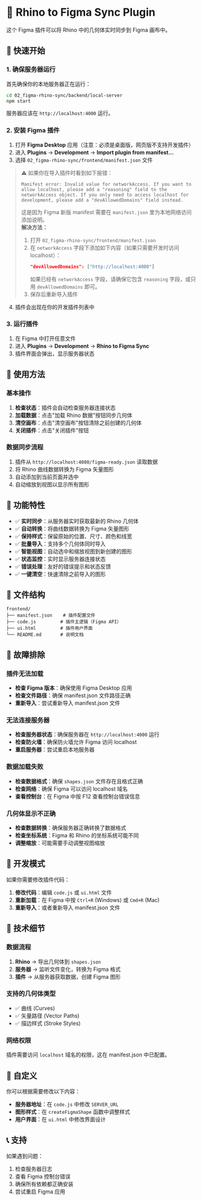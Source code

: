 # 🦏 Rhino to Figma Sync Plugin

这个 Figma 插件可以将 Rhino 中的几何体实时同步到 Figma 画布中。

## 🚀 快速开始

### 1. 确保服务器运行
首先确保你的本地服务器正在运行：
```bash
cd 02_figma-rhino-sync/backend/local-server
npm start
```
服务器应该在 `http://localhost:4000` 运行。

### 2. 安装 Figma 插件

1. 打开 **Figma Desktop** 应用（注意：必须是桌面版，网页版不支持开发插件）
2. 进入 **Plugins** → **Development** → **Import plugin from manifest...**
3. 选择 `02_figma-rhino-sync/frontend/manifest.json` 文件

> ⚠️ 如果你在导入插件时看到如下报错：
>
> ```
> Manifest error: Invalid value for networkAccess. If you want to allow localhost, please add a "reasoning" field to the networkAccess object. If you only need to access localhost for development, please add a "devAllowedDomains" field instead.
> ```
>
> 这是因为 Figma 新版 manifest 需要在 `manifest.json` 里为本地网络访问添加说明。  
> **解决方法：**
> 1. 打开 `02_figma-rhino-sync/frontend/manifest.json`
> 2. 在 `networkAccess` 字段下添加如下内容（如果只需要开发时访问 localhost）：
>    ```json
>    "devAllowedDomains": ["http://localhost:4000"]
>    ```
>    如果已经有 `networkAccess` 字段，请确保它包含 `reasoning` 字段，或只用 `devAllowedDomains` 即可。
> 3. 保存后重新导入插件
4. 插件会出现在你的开发插件列表中

### 3. 运行插件

1. 在 Figma 中打开任意文件
2. 进入 **Plugins** → **Development** → **Rhino to Figma Sync**
3. 插件界面会弹出，显示服务器状态

## 🎯 使用方法

### 基本操作
1. **检查状态**：插件会自动检查服务器连接状态
2. **加载数据**：点击"加载 Rhino 数据"按钮同步几何体
3. **清空画布**：点击"清空画布"按钮清除之前创建的几何体
4. **关闭插件**：点击"关闭插件"按钮

### 数据同步流程
1. 插件从 `http://localhost:4000/figma-ready.json` 读取数据
2. 将 Rhino 曲线数据转换为 Figma 矢量图形
3. 自动添加到当前页面并选中
4. 自动缩放到视图以显示所有图形

## 🔧 功能特性

- ✅ **实时同步**：从服务器实时获取最新的 Rhino 几何体
- ✅ **自动转换**：将曲线数据转换为 Figma 矢量图形
- ✅ **保持样式**：保留原始的位置、尺寸、颜色和线宽
- ✅ **批量导入**：支持多个几何体同时导入
- ✅ **智能视图**：自动选中和缩放视图到新创建的图形
- ✅ **状态监控**：实时显示服务器连接状态
- ✅ **错误处理**：友好的错误提示和状态反馈
- ✅ **一键清空**：快速清除之前导入的图形

## 📁 文件结构

```
frontend/
├── manifest.json    # 插件配置文件
├── code.js         # 插件主逻辑（Figma API）
├── ui.html         # 插件用户界面
└── README.md       # 说明文档
```

## 🐛 故障排除

### 插件无法加载
- **检查 Figma 版本**：确保使用 Figma Desktop 应用
- **检查文件路径**：确保 manifest.json 文件路径正确
- **重新导入**：尝试重新导入 manifest.json 文件

### 无法连接服务器
- **检查服务器状态**：确保服务器在 `http://localhost:4000` 运行
- **检查防火墙**：确保防火墙允许 Figma 访问 localhost
- **重启服务器**：尝试重启本地服务器

### 数据加载失败
- **检查数据格式**：确保 `shapes.json` 文件存在且格式正确
- **检查网络**：确保 Figma 可以访问 localhost 域名
- **查看控制台**：在 Figma 中按 F12 查看控制台错误信息

### 几何体显示不正确
- **检查数据转换**：确保服务器正确转换了数据格式
- **检查坐标系统**：Figma 和 Rhino 的坐标系统可能不同
- **调整缩放**：可能需要手动调整视图缩放

## 🔄 开发模式

如果你需要修改插件代码：

1. **修改代码**：编辑 `code.js` 或 `ui.html` 文件
2. **重新加载**：在 Figma 中按 `Ctrl+R` (Windows) 或 `Cmd+R` (Mac)
3. **重新导入**：或者重新导入 manifest.json 文件

## 📝 技术细节

### 数据流程
1. **Rhino** → 导出几何体到 `shapes.json`
2. **服务器** → 监听文件变化，转换为 Figma 格式
3. **插件** → 从服务器获取数据，创建 Figma 图形

### 支持的几何体类型
- ✅ 曲线 (Curves)
- ✅ 矢量路径 (Vector Paths)
- ✅ 描边样式 (Stroke Styles)

### 网络权限
插件需要访问 `localhost` 域名的权限，这在 manifest.json 中已配置。

## 🎨 自定义

你可以根据需要修改以下内容：
- **服务器地址**：在 `code.js` 中修改 `SERVER_URL`
- **图形样式**：在 `createFigmaShape` 函数中调整样式
- **用户界面**：在 `ui.html` 中修改界面设计

## 📞 支持

如果遇到问题：
1. 检查服务器日志
2. 查看 Figma 控制台错误
3. 确保所有依赖都正确安装
4. 尝试重启 Figma 应用
